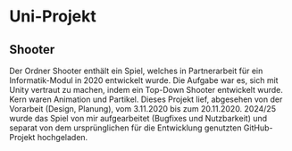 # Uni-Projekt

## Shooter
Der Ordner Shooter enthält ein Spiel, welches in Partnerarbeit für ein Informatik-Modul in 2020 entwickelt wurde. Die Aufgabe war es, sich mit Unity vertraut zu machen, indem ein Top-Down Shooter entwickelt wurde. Kern waren Animation und Partikel. Dieses Projekt lief, abgesehen von der Vorarbeit (Design, Planung), vom 3.11.2020 bis zum 20.11.2020.
2024/25 wurde das Spiel von mir aufgearbeitet (Bugfixes und Nutzbarkeit) und separat von dem ursprünglichen für die Entwicklung genutzten GitHub-Projekt hochgeladen.
